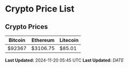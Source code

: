 # Crypto Price List

## Crypto Prices
| Bitcoin | Ethereum | Litecoin |
| ------- | -------- | -------- |
| $92367 | $3106.75 | $85.01 |
**Last Updated:** 2024-11-20 05:45 UTC
**Last Updated:** $DATE$
